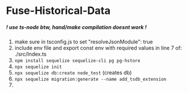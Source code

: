 # Fuse-Historical-Data
 
##### ! use ts-node btw, hand/make compilation doesnt work !  
1) make sure in tsconfig.js to set "resolveJsonModule": true
2) include env file and export const env with required values 
in line 7 of: ./src/Index.ts
3) `npm install sequelize sequelize-cli pg pg-hstore`
4) `npx sequelize init`
5) `npx sequelize db:create node_test` (creates db)
6) `npx sequelize migration:generate --name add_tsdb_extension`
7) 